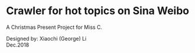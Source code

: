 # Crawler for hot topics on Sina Weibo
A Christmas Present Project for Miss C.

Designed by: Xiaochi (George) Li  
Dec.2018
